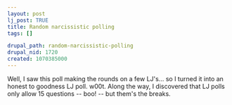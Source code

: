 ```yaml
--- 
layout: post
lj_post: TRUE
title: Random narcissistic polling
tags: []

drupal_path: random-narcissistic-polling
drupal_nid: 1720
created: 1070385000
---
```

Well, I saw this poll making the rounds on a few LJ's... so I turned it into an honest to goodness LJ poll. w00t. Along the way, I discovered that LJ polls only allow 15 questions -- boo! -- but them's the breaks.

<lj-cut text="Show me the poll!"><lj-poll-213866>
